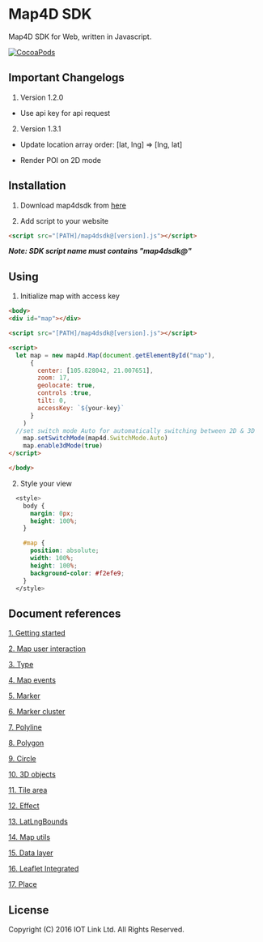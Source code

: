 # Map4D SDK

Map4D SDK for Web, written in Javascript.

[![CocoaPods](https://raw.githubusercontent.com/iotlinkadmin/map4d-web-sdk/master/sdk/map4dweb.png)](https://map4d.vn) 

## Important Changelogs

1. Version 1.2.0

- Use api key for api request

2. Version 1.3.1

- Update location array order: [lat, lng] => [lng, lat]

- Render POI on 2D mode

## Installation

1. Download map4dsdk from [here](https://github.com/map4d/map4d-web-sdk/blob/master/sdk/map4dsdk%401.3.8.prod.js)


2. Add script to your website
```html
<script src="[PATH]/map4dsdk@[version].js"></script>
```

***Note: SDK script name must contains "map4dsdk@"***

## Using

1. Initialize map with access key

```html
<body>
<div id="map"></div>

<script src="[PATH]/map4dsdk@[version].js"></script>

<script>
  let map = new map4d.Map(document.getElementById("map"),
      {
        center: [105.828042, 21.007651],
        zoom: 17,
        geolocate: true,
        controls :true,
        tilt: 0,        
        accessKey: `${your-key}`
      }
    )
  //set switch mode Auto for automatically switching between 2D & 3D
	map.setSwitchMode(map4d.SwitchMode.Auto)
	map.enable3dMode(true)
</script>

</body>
```

2. Style your view

```css
  <style>
	body {
	  margin: 0px;
	  height: 100%;
	}

	#map {
	  position: absolute;
	  width: 100%;
	  height: 100%;
	  background-color: #f2efe9;
	}
  </style>
  ```

## Document references
[1. Getting started](https://github.com/iotlinkadmin/map4d-web-sdk/blob/master/docs/vi/1.3/0-getting-started.md) 

[2. Map user interaction](https://github.com/iotlinkadmin/map4d-web-sdk/blob/master/docs/vi/1.3/1-map-user-interaction.md) 

[3. Type](https://github.com/iotlinkadmin/map4d-web-sdk/blob/master/docs/vi/1.3/2-type.md)

[4. Map events](https://github.com/iotlinkadmin/map4d-web-sdk/blob/master/docs/vi/1.3/3-map-events.md)

[5. Marker](https://github.com/iotlinkadmin/map4d-web-sdk/blob/master/docs/vi/1.3/4-marker.md)

[6. Marker cluster](https://github.com/iotlinkadmin/map4d-web-sdk/tree/master/docs/vi/1.3/5-marker-cluster.md)

[7. Polyline](https://github.com/iotlinkadmin/map4d-web-sdk/blob/master/docs/vi/1.3/6-polyline.md)

[8. Polygon](https://github.com/iotlinkadmin/map4d-web-sdk/blob/master/docs/vi/1.3/7-polygon.md)

[9. Circle](https://github.com/iotlinkadmin/map4d-web-sdk/blob/master/docs/vi/1.3/8-circle.md)

[10. 3D objects](https://github.com/iotlinkadmin/map4d-web-sdk/blob/master/docs/vi/1.3/9-3d-objects.md)

[11. Tile area](https://github.com/iotlinkadmin/map4d-web-sdk/blob/master/docs/vi/1.3/10-tile-area.md)

[12. Effect](https://github.com/iotlinkadmin/map4d-web-sdk/blob/master/docs/vi/1.3/11-effect-map.md)

[13. LatLngBounds](https://github.com/iotlinkadmin/map4d-web-sdk/blob/master/docs/vi/1.3/12-lat-lng-bounds.md)

[14. Map utils](https://github.com/iotlinkadmin/map4d-web-sdk/blob/master/docs/vi/1.3/13-map-utils.md)

[15. Data layer](https://github.com/iotlinkadmin/map4d-web-sdk/blob/master/docs/vi/1.3/14-data-layer.md)

[16. Leaflet Integrated](https://github.com/iotlinkadmin/map4d-web-sdk/blob/master/docs/vi/1.3/15-leaflet-integrated.md)

[17. Place](https://github.com/iotlinkadmin/map4d-web-sdk/blob/master/docs/vi/1.3/16-place.md)

License
-------

Copyright (C) 2016 IOT Link Ltd. All Rights Reserved.
